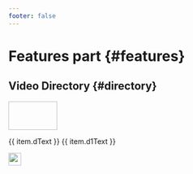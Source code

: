 ```yaml
---
footer: false
---
```


# Features part {#features}


<style src="@theme/styles/vue-mastery.css"></style>
<script setup>

  let videoList = [
       {
         url: "https://www.bilibili.com/video/BV1mV41157Rh/?share_source=copy_web&vd_source=541c4cf9c3b292abf5db62f583478344",
         bImg: "http://www.iotos.top/images/readme-pic/v00.png",
         dText: "Open Source IoTOS",
         d1Text: "Project Introduction",
       },{
         url: "https://www.bilibili.com/video/BV1SF411f7Uk/?share_source=copy_web&vd_source=541c4cf9c3b292abf5db62f583478344",
         bImg: "http://www.iotos.top/images/readme-pic/v01.png",
         dText: "Open Source IoTOS",
         d1Text: "01 Origin & Future Direction",
       },
     ]
   
</script>

## Video Directory {#directory}

<div v-for="item in videoList" class="vue-mastery-link" style="margin-top: 10px;">
   <a :href="item.url" target="_blank">
     <div class="banner-wrapper">
       <img class="banner" width="96px" height="56px" :src="item.bImg" />
     </div>
     <p class="description">{{ item.dText }} <span>{{ item.d1Text }}</span></p>
     <div class="logo-wrapper">
         <img width="25px" src="http://www.iotos.top/logo.png" />
     </div>
   </a>
</div>
